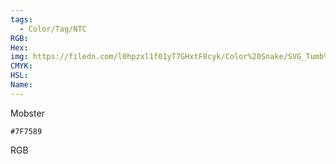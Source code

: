 ```yaml
---
tags:
  - Color/Tag/NTC
RGB:
Hex:
img: https://filedn.com/l0hpzxl1f01yT7GHxtF8cyk/Color%20Snake/SVG_Tumb%20Mass%20No%20Name/7F7589.svg
CMYK:
HSL:
Name:
---
```

Mobster
```palette
#7F7589
```
RGB
